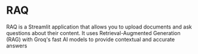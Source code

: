 # RAQ
RAQ is a Streamlit application that allows you to upload documents and ask questions about their content. It uses Retrieval-Augmented Generation (RAG) with Groq's fast AI models to provide contextual and accurate answers
